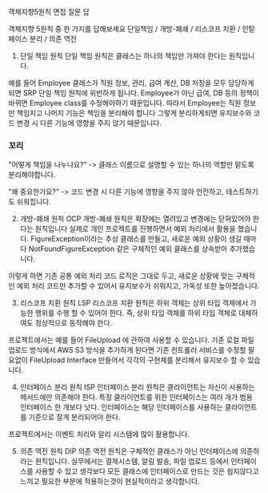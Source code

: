 객체지향5원칙 면접 질문 답

객체지향 5원칙 중 한 가지를 답해보세요
단일책임 / 개방-폐쇄 / 리스코프 치환 / 인텉페이스 분리 / 의존 역전

1. 단일 책임 원칙
단일 책임 원칙은 클래스는 하나의 책임만 가져야 한다는 원칙입니다.

예를 들어 Employee 클래스가 직원 정보, 관리, 급여 계산, DB 저장을 모두 담당하게 되면
SRP 단일 책임 원칙에 위반하게 됩니다.
Employee가 아닌 급여, DB 등의 정책이 바뀌면 Employee class를 수정해야하기 때문입니다.
따라서 Employee는 직원 정보만 책임지고 나머지 기능은 책임을 분리해야 합니다
그렇게 분리하게되면 유지보수와 코드 변경 시 다른 기능에 영향을 주지 않기 때문입니다.

### 꼬리
"어떻게 책임을 나누나요?"
-> 클래스 이름으로 설명할 수 있는 하나의 역할만 맡도록 분리해야합니다.

"왜 중요한가요?"
-> 코드 변경 시 다른 기능에 영향을 주지 않아 안전하고, 테스트하기도 쉬워집니다.


2. 개방-폐쇄 원칙
OCP 개방-폐쇄 원칙은 확장에는 열려있고 변경에는 닫혀있어야 한다는 원칙입니다
실제로 개인 프로젝트를 진행하면서 예외 처리에서 활용을 했습니다.
FigureException이라는 추상 클래스를 만들고, 
새로운 예외 상황이 생길 때마다 NotFoundFigureException 같은 구체적인 예외 클래스를 상속받아 추가했습니다.

이렇게 하면 기존 공통 예외 처리 코드 로직은 그대로 두고, 새로운 상황에 맞는 구체적인 예외 처리 코드만 추가할 수 있어서
유지보수가 쉬워지고, 가독성 또한 높아졌습니다.

3. 리스코프 치환 원칙
LSP 리스코프 치환 원칙은 하위 객체는 상위 타입 객체에서 가능한 행위를 수행 할 수 있어야 한다.
즉, 상위 타입 객체를 하위 타입 객체로 대체하여도 정상적으로 동작해야 한다.

프로젝트에서는 예를 들어 FileUpload 에 관하여 사용할 수 있습니다.
기존 로컬 파일 업로드 방식에서 AWS S3 방식을 추가하게 된다면
기존 컨트롤러 서비스를 수정할 필요없이 FileUpload Interface 만들어서 각각의 구현체를 분리해서
유지보수 할 수 있습니다. 


4. 인터페이스 분리 원칙
ISP 인터페이스 분리 원칙은 클라이언트는 자신이 사용하는 메서드에만 의존해야 한다.
특정 클라이언트를 위한 인터페이스는 여러 개가 범용 인터페이스 한 개보다 낫다.
인터페이스는 해당 인터페이스를 사용하는 클라이언트를 기준으로 잘게 분리되어야 한다.

프로젝트에서는 이벤트 처리와 알리 시스템에 많이 활용합니다.

5. 의존 역전 원칙
DIP 의존 역전 원칙은 구체적인 클래스가 아닌 인터페이스에 의존하라는 원칙입니다.
실무에서는 결제시스템, 알림 발송, 파일 업로드 등에서 인터페이스를 사용할 수 있고
생각보다 모든 클래스에 인터페이스로 만드는 것은 쉽지않다고 느끼고
필요한 부분에 적용하는것이 현실적이라고 생각합니다.
